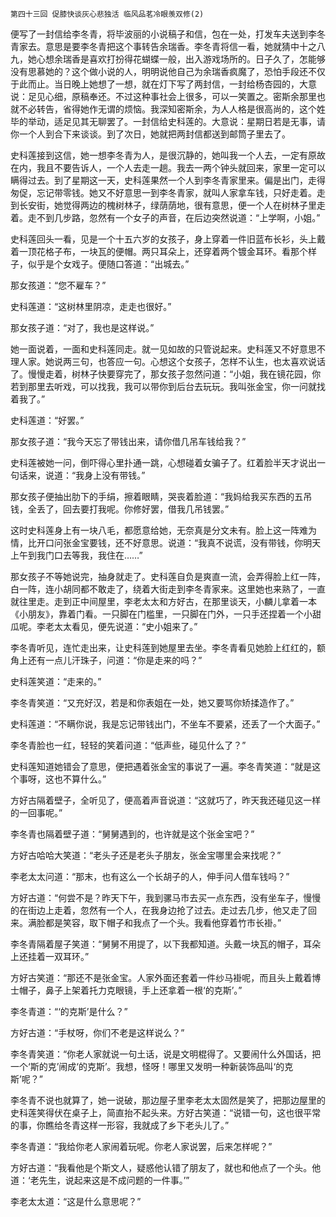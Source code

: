     第四十三回 促膝快谈灰心悲独活 临风品茗冷眼羡双修(2) 

   便写了一封信给李冬青，将毕波丽的小说稿子和信，包在一处，打发车夫送到李冬青家去。意思是要李冬青把这个事转告余瑞香。李冬青将信一看，她就猜中十之八九，她心想余瑞香是喜欢打扮得花蝴蝶一般，出入游戏场所的。日子久了，怎能够没有思慕她的？这个做小说的人，明明说他自己为余瑞香疯魔了，恐怕手段还不仅于此而止。当日晚上她想了一想，就在灯下写了两封信，一封给杨杏园的，大意说：足见心细，原稿奉还。不过这种事社会上很多，可以一笑置之。密斯余那里也就不必转告，省得她作无谓的烦恼。我深知密斯余，为人人格是很高尚的，这个姓毕的举动，适足见其无聊罢了。一封信给史科莲的。大意说：星期日若是无事，请你一个人到合下来谈谈。到了次日，她就把两封信都送到邮筒子里去了。

   史科莲接到这信，她一想李冬青为人，是很沉静的，她叫我一个人去，一定有原故在内，我且不要告诉人，一个人去走一趟。我去一两个钟头就回来，家里一定可以瞒得过去。到了星期这一天，史科莲果然一个人到李冬青家里来。偏是出门，走得匆促，忘记带零钱。她又不好意思一到李冬青家，就叫人家拿车钱，只好走着。走到长安街，她觉得两边的槐树林子，绿荫荫地，很有意思，便一个人在树林子里走着。走不到几步路，忽然有一个女子的声音，在后边突然说道：“上学啊，小姐。”

   史科莲回头一看，见是一个十五六岁的女孩子，身上穿着一件旧蓝布长衫，头上戴着一顶花格子布，一块瓦的便帽。两只耳朵上，还穿着两个镀金耳环。看那个样子，似乎是个女戏子。便随口答道：“出城去。”

   那女孩道：“您不雇车？”

   史科莲道：“这树林里阴凉，走走也很好。”

   那女孩子道：“对了，我也是这样说。”

   她一面说着，一面和史科莲同走。就一见如故的只管说起来。史科莲又不好意思不理人家。她说两三句，也答应一句。心想这个女孩子，怎样不认生，也太喜欢说话了。慢慢走着，树林子快要穿完了，那女孩子忽然问道：“小姐，我在镜花园，你若到那里去听戏，可以找我，我可以带你到后台去玩玩。我叫张金宝，你一问就找着我了。”

   史科莲道：“好罢。”

   那女孩子道：“我今天忘了带钱出来，请你借几吊车钱给我？”

   史科莲被她一问，倒吓得心里扑通一跳，心想碰着女骗子了。红着脸半天才说出一句话来，说道：“我身上没有带钱。”

   那女孩子便抽出肋下的手绢，擦着眼睛，哭丧着脸道：“我妈给我买东西的五吊钱，全丢了，回去要打我呢。你修好罢，借我几吊钱罢。”

   这时史科莲身上有一块八毛，都愿意给她，无奈真是分文未有。脸上这一阵难为情，比开口问张金宝要钱，还不好意思。说道：“我真不说谎，没有带钱，你明天上午到我门口去等我，我住在……”

   那女孩子不等她说完，抽身就走了。史科莲自负是爽直一流，会弄得脸上红一阵，白一阵，连小胡同都不敢走了，绕着大街走到李冬青家来。这里她也来熟了，一直就往里走。走到正中间屋里，李老太太和方好古，在那里谈天，小麟儿拿着一本《小朋友》，靠着门看。一只脚在门槛里，一只脚在门外，一只手还捏着一个小甜瓜呢。李老太太看见，便先说道：“史小姐来了。”

   李冬青听见，连忙走出来，让史科莲到她屋里去坐。李冬青看见她脸上红红的，额角上还有一点儿汗珠子，问道：“你是走来的吗？”

   史科莲笑道：“走来的。”

   李冬青笑道：“又充好汉，若是和你表姐在一处，她又要骂你矫揉造作了。”

   史科莲道：“不瞒你说，我是忘记带钱出门，不坐车不要紧，还丢了一个大面子。”

   李冬青脸也一红，轻轻的笑着问道：“低声些，碰见什么了？”

   史科莲知道她错会了意思，便把遇着张金宝的事说了一遍。李冬青笑道：“就是这个事呀，这也不算什么。”

   方好古隔着壁子，全听见了，便高着声音说道：“这就巧了，昨天我还碰见这一样的一回事呢。”

   李冬青也隔着壁子道：“舅舅遇到的，也许就是这个张金宝吧？”

   方好古哈哈大笑道：“老头子还是老头子朋友，张金宝哪里会来找呢？”

   李老太太问道：“那末，也有这么一个长胡子的人，伸手问人借车钱吗？”

   方好古道：“何尝不是？昨天下午，我到骡马市去买一点东西，没有坐车子，慢慢的在街边上走着，忽然有一个人，在我身边抢了过去。走过去几步，他又走了回来。满脸都是笑容，取下帽子和我点了一个头。我看他穿着竹市长褂。”

   李冬青隔着屋子笑道：“舅舅不用提了，以下我都知道。头戴一块瓦的帽子，耳朵上还挂着一双耳环。”

   方好古笑道：“那还不是张金宝。人家外面还套着一件纱马褂呢，而且头上戴着博士帽子，鼻子上架着托力克眼镜，手上还拿着一根‘的克斯’。”

   李冬青道：“‘的克斯’是什么？”

   方好古道：“手杖呀，你们不老是这样说么？”

   李冬青笑道：“你老人家就说一句土话，说是文明棍得了。又要闹什么外国话，把一个‘斯的克’闹成‘的克斯’。我想，怪呀！哪里又发明一种新装饰品叫‘的克斯’呢？”

   李冬青不说也就算了，她一说破，那边屋子里李老太太固然是笑了，把那边屋里的史科莲笑得伏在桌子上，简直抬不起头来。方好古笑道：“说错一句，这也很平常的事，你瞧给冬青这样一形容，我就成了乡下老头儿了。”

   李冬青道：“我给你老人家闹着玩呢。你老人家说罢，后来怎样呢？”

   方好古道：“我看他是个斯文人，疑惑他认错了朋友了，就也和他点了一个头。他道：‘老先生，说起来这是不成问题的一件事。’”

   李老太太道：“这是什么意思呢？”

